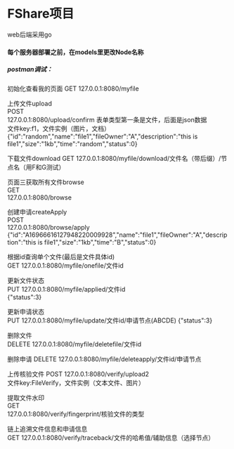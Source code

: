 # FShare项目
web后端采用go

#### 每个服务器部署之前，在models里更改Node名称 

##### postman调试：
初始化查看我的页面 
GET
127.0.0.1:8080/myfile 

上传文件upload  
POST  
127.0.0.1:8080/upload/confirm 
表单类型第一条是文件，后面是json数据  
文件key:f1，文件实例（图片，文档）  
{"id":"random","name":"file1","fileOwner":"A","description":"this is file1","size":"1kb","time":"random","status":0}

下载文件download
GET
127.0.0.1:8080/myfile/download/文件名（带后缀）/节点名（用F和G测试）

页面三获取所有文件browse  
GET  
127.0.0.1:8080/browse

创建申请createApply  
POST  
127.0.0.1:8080/browse/apply    
{"id":"A16966616127948220009928","name":"file1","fileOwner":"A","description":"this is file1","size":"1kb","time":"B","status":0}

根据id查询单个文件(最后是文件具体id)  
GET
127.0.0.1:8080/myfile/onefile/文件id

更新文件状态  
PUT
127.0.0.1:8080/myfile/applied/文件id  
{"status":3}

更新申请状态  
PUT
127.0.0.1:8080/myfile/update/文件id/申请节点(ABCDE) 
{"status":3}

删除文件  
DELETE
127.0.0.1:8080/myfile/deletefile/文件id

删除申请 
DELETE
127.0.0.1:8080/myfile/deleteapply/文件id/申请节点

上传核验文件 
POST
127.0.0.1:8080/verify/upload2    
文件key:FileVerify，文件实例（文本文件、图片）

提取文件水印  
GET  
127.0.0.1:8080/verify/fingerprint/核验文件的类型

链上追溯文件信息和申请信息  
GET
127.0.0.1:8080/verify/traceback/文件的哈希值/辅助信息（选择节点）


